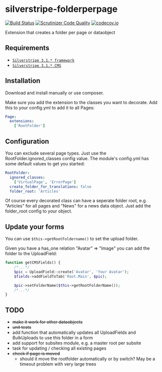 silverstripe-folderperpage
==========================

[![Build Status](https://travis-ci.org/wernerkrauss/silverstripe-folderperpage.svg?branch=master)](https://travis-ci.org/wernerkrauss/silverstripe-folderperpage)
[![Scrutinizer Code Quality](https://scrutinizer-ci.com/g/wernerkrauss/silverstripe-folderperpage/badges/quality-score.png?b=master)](https://scrutinizer-ci.com/g/wernerkrauss/silverstripe-folderperpage/?branch=master)
[![codecov.io](https://codecov.io/github/wernerkrauss/silverstripe-folderperpage/coverage.svg?branch=master)](https://codecov.io/github/wernerkrauss/silverstripe-folderperpage?branch=master)

Extension that creates a folder per page or dataobject

## Requirements

* [`Silverstripe 3.1.* framework`](https://github.com/silverstripe/silverstripe-framework)
* [`Silverstripe 3.1.* CMS`](https://github.com/silverstripe/cms)

## Installation

Download and install manually or use composer.

Make sure you add the extension to the classes you want to decorate. Add this to your config.yml to add it to all
Pages:

```yml
Page:
  extensions:
    ['RootFolder']
```
## Configuration

You can exclude several page types. Just use the RootFolder.ignored_classes config value. The module's config.yml has
some default values to get you started:

```yml
RootFolder:
  ignored_classes:
    ['VirtualPage', 'ErrorPage']
  create_folder_for_translations: false
  folder_root: 'Articles'
```

Of course every decorated class can have a seperate folder root, e.g. "Articles" for all pages and "News" for a
news data object. Just add the folder_root config to your object.

## Update your forms

You can use ```$this->getRootFoldername()``` to set the upload folder.

Given you have a has_one relation "Avatar" => "Image" you can add the folder to the UploadField:

```php
function getCMSFields() {
    /*...*/
    $pic = UploadField::create('Avatar', 'Your Avatar');
    $fields->addFieldToTab('Root.Main', $pic);

    $pic->setFolderName($this->getRootFolderName());
    /*...*/
}
```

## TODO
* ~~make it work for other dataobjects~~
* ~~unit tests~~
* add function that automatically updates all UploadFields and BulkUploads to use this folder in a form
* add support for subsites module, e.g. a master root per subsite
* task for updating / checking all existing pages
* ~~check if page is moved~~
  * should it move the rootfolder automatically or by switch? May be a timeout problem with very large trees
